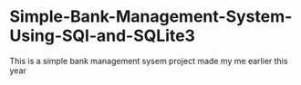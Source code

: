 # Simple-Bank-Management-System-Using-SQl-and-SQLite3
This is a simple bank management sysem project made my me earlier this year
